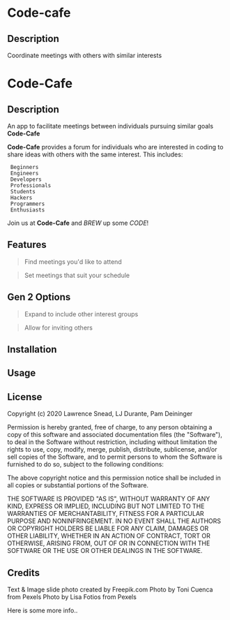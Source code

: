 # Code-cafe

## Description

Coordinate meetings with others with similar interests

# Code-Cafe

## Description

An app to facilitate meetings between individuals pursuing similar goals **Code-Cafe**

**Code-Cafe** provides a forum for individuals who are interested in coding to share ideas with others with the same interest.  This includes:
```
 Beginners
 Engineers
 Developers
 Professionals
 Students
 Hackers
 Programmers
 Enthusiasts 
```

Join us at **Code-Cafe** and _BREW_ up some _CODE_! 

## Features        
>Find meetings you'd like to attend

>Set meetings that suit your schedule

## Gen 2 Options
>Expand to include other interest groups

>Allow for inviting others

## Installation

## Usage

## License
Copyright (c) 2020 Lawrence Snead, LJ Durante, Pam Deininger

Permission is hereby granted, free of charge, to any person obtaining a copy of this software and associated documentation files (the "Software"), to deal in the Software without restriction, including without limitation the rights to use, copy, modify, merge, publish, distribute, sublicense, and/or sell copies of the Software, and to permit persons to whom the Software is furnished to do so, subject to the following conditions:

The above copyright notice and this permission notice shall be included in all copies or substantial portions of the Software.

THE SOFTWARE IS PROVIDED "AS IS", WITHOUT WARRANTY OF ANY KIND, EXPRESS OR IMPLIED, INCLUDING BUT NOT LIMITED TO THE WARRANTIES OF MERCHANTABILITY, FITNESS FOR A PARTICULAR PURPOSE AND NONINFRINGEMENT. IN NO EVENT SHALL THE AUTHORS OR COPYRIGHT HOLDERS BE LIABLE FOR ANY CLAIM, DAMAGES OR OTHER LIABILITY, WHETHER IN AN ACTION OF CONTRACT, TORT OR OTHERWISE, ARISING FROM, OUT OF OR IN CONNECTION WITH THE SOFTWARE OR THE USE OR OTHER DEALINGS IN THE SOFTWARE.

## Credits
Text & Image slide photo created by Freepik.com
Photo by Toni Cuenca from Pexels
Photo by Lisa Fotios from Pexels

Here is some more info..